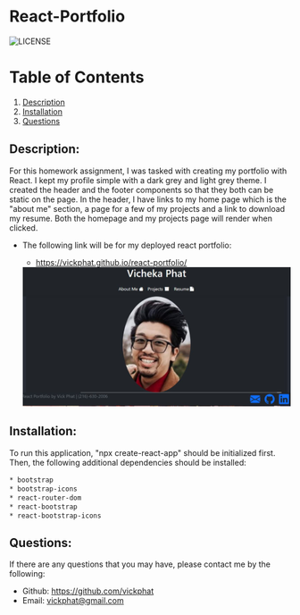 # React-Portfolio

![LICENSE](https://img.shields.io/badge/License-[MIT]-blue?style=for-the-badge&logo=appveyor.svg)

# Table of Contents 

1. [Description](#description)
2. [Installation](#installation)
3. [Questions](#questions)

## Description:
For this homework assignment, I was tasked with creating my portfolio with React. I kept my profile simple with a dark grey and light grey theme. I created the header and the footer components so that they both can be static on the page. In the header, I have links to my home page which is the "about me" section, a page for a few of my projects and a link to download my resume. Both the homepage and my projects page will render when clicked. 

* The following link will be for my deployed react portfolio:
  * https://vickphat.github.io/react-portfolio/

  <img src="./src/images/reactPortfolio.JPG"/>

## Installation:

To run this application, "npx create-react-app" should be initialized first. Then, the following additional dependencies should be installed:

    * bootstrap
    * bootstrap-icons
    * react-router-dom
    * react-bootstrap
    * react-bootstrap-icons
   
## Questions: 
If there are any questions that you may have, please contact me by the following:

* Github: https://github.com/vickphat
* Email: vickphat@gmail.com 